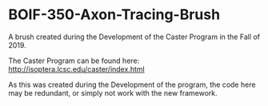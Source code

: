 # BOIF-350-Axon-Tracing-Brush
A brush created during the Development of the Caster Program in the Fall of 2019.

The Caster Program can be found here: http://isoptera.lcsc.edu/caster/index.html

As this was created during the Development of the program, the code here may be redundant, or simply not work with the new framework.
